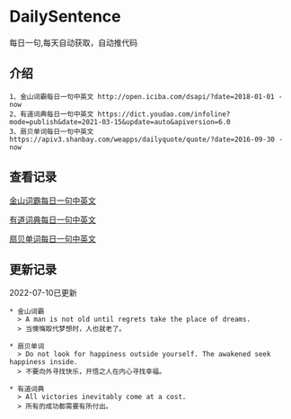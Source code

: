 # DailySentence

每日一句,每天自动获取，自动推代码

## 介绍

```
1、金山词霸每日一句中英文 http://open.iciba.com/dsapi/?date=2018-01-01 - now
2、有道词典每日一句中英文 https://dict.youdao.com/infoline?mode=publish&date=2021-03-15&update=auto&apiversion=6.0
3、扇贝单词每日一句中英文 https://apiv3.shanbay.com/weapps/dailyquote/quote/?date=2016-09-30 - now
```

## 查看记录

[金山词霸每日一句中英文](./data/iciba/)

[有道词典每日一句中英文](./data/youdao/)

[扇贝单词每日一句中英文](./data/shanbay/)

## 更新记录
2022-07-10已更新 
```
* 金山词霸
  > A man is not old until regrets take the place of dreams. 
  > 当懊悔取代梦想时，人也就老了。

* 扇贝单词
  > Do not look for happiness outside yourself. The awakened seek happiness inside.
  > 不要向外寻找快乐，开悟之人在内心寻找幸福。

* 有道词典
  > All victories inevitably come at a cost.
  > 所有的成功都需要有所付出。

```
